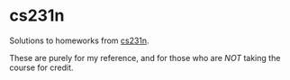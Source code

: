 # cs231n
Solutions to homeworks from [cs231n](http://cs231n.github.io).

These are purely for my reference, and for those who are *NOT* taking the course for credit.
